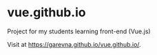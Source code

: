 # vue.github.io
Project for my students learning front-end (Vue.js)

Visit at https://garevna.github.io/vue.github.io/.
